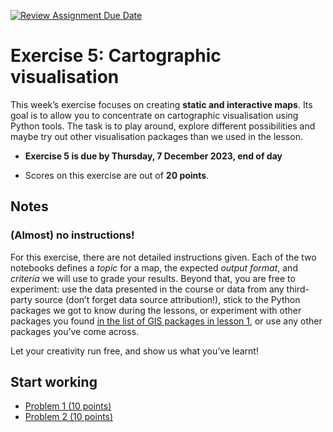 [![Review Assignment Due Date](https://classroom.github.com/assets/deadline-readme-button-24ddc0f5d75046c5622901739e7c5dd533143b0c8e959d652212380cedb1ea36.svg)](https://classroom.github.com/a/75b8ksXD)
# Exercise 5: Cartographic visualisation


This week’s exercise focuses on creating **static and interactive maps**. Its
goal is to allow you to concentrate on cartographic visualisation using Python
tools. The task is to play around, explore different possibilities and maybe try
out other visualisation packages than we used in the lesson.

- **Exercise 5 is due by Thursday, 7 December 2023, end of day**

- Scores on this exercise are out of **20 points**.


## Notes

### (Almost) no instructions!

For this exercise, there are not detailed instructions given. Each of the two
notebooks defines a *topic* for a map, the expected *output format*, and
*criteria* we will use to grade your results. Beyond that, you are free to
experiment: use the data presented in the course or data from any third-party
source (don’t forget data source attribution!), stick to the Python packages we
got to know during the lessons, or experiment with other packages you found [in
the list of GIS packages in lesson
1](https://autogis-site.readthedocs.io/en/latest/lessons/lesson-1/course-motivation.html#which-gis-packages-are-available-in-python), 
or use any other packages you’ve come across.

Let your creativity run free, and show us what you’ve learnt!


## Start working

 - [Problem 1 (10 points)](Exercise-5-problem-1.ipynb)
 - [Problem 2 (10 points)](Exercise-5-problem-2.ipynb)
